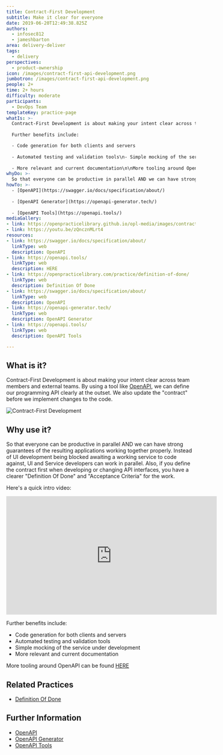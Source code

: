 ```yaml
---
title: Contract-First Development
subtitle: Make it clear for everyone
date: 2019-06-20T12:49:38.825Z
authors:
  - infosec812
  - jameshbarton
area: delivery-deliver
tags:
  - delivery
perspectives:
  - product-ownership
icon: /images/contract-first-api-development.png
jumbotron: /images/contract-first-api-development.png
people: 2+
time: 2+ hours
difficulty: moderate
participants:
  - DevOps Team
templateKey: practice-page
whatIs: >-
  Contract-First Development is about making your intent clear across team members and external teams. By using a tool like [OpenAPI](https://swagger.io/docs/specification/about/), we can define our programming API clearly at the outset. We also update the "contract" before we implement changes to the code.
  
  Further benefits include:

  - Code generation for both clients and servers
  
  - Automated testing and validation tools\n- Simple mocking of the service under development
  
  - More relevant and current documentation\n\nMore tooling around OpenAPI can be found [HERE](https://openapi.tools/)
whyDo: >-
  So that everyone can be productive in parallel AND we can have strong guarantees of the resulting applications working together properly. Instead of UI development being blocked awaiting a working service to code against, UI and Service developers can work in parallel. Also, if you define the contract first when developing or changing API interfaces, you have a clearer "Definition Of Done" and "Acceptance Criteria" for the work.
howTo: >-
  - [OpenAPI](https://swagger.io/docs/specification/about/)
  
  - [OpenAPI Generator](https://openapi-generator.tech/)
  
  - [OpenAPI Tools](https://openapi.tools/)
mediaGallery:
- link: https://openpracticelibrary.github.io/opl-media/images/contract-first-api-development.png
- link: https://youtu.be/zQncznMLrt4
resources:
- link: https://swagger.io/docs/specification/about/
  linkType: web
  description: OpenAPI
- link: https://openapi.tools/
  linkType: web
  description: HERE
- link: https://openpracticelibrary.com/practice/definition-of-done/
  linkType: web
  description: Definition Of Done
- link: https://swagger.io/docs/specification/about/
  linkType: web
  description: OpenAPI
- link: https://openapi-generator.tech/
  linkType: web
  description: OpenAPI Generator
- link: https://openapi.tools/
  linkType: web
  description: OpenAPI Tools

---
```

## What is it?

Contract-First Development is about making your intent clear across team members and external teams. By using a tool like [OpenAPI](https://swagger.io/docs/specification/about/), we can define our programming API clearly at the outset. We also update the "contract" before we implement changes to the code.

![Contract-First Development](/images/contract-first-api-development.png "Contract-First Development")

## Why use it?

So that everyone can be productive in parallel AND we can have strong guarantees of the resulting applications working together properly. Instead of UI development being blocked awaiting a working service to code against, UI and Service developers can work in parallel. Also, if you define the contract first when developing or changing API interfaces, you have a clearer "Definition Of Done" and "Acceptance Criteria" for the work.

Here's a quick intro video:

<iframe width="560" height="315" src="https://www.youtube.com/embed/zQncznMLrt4" frameborder="0" allow="accelerometer; autoplay; encrypted-media; gyroscope; picture-in-picture" allowfullscreen></iframe>

Further benefits include:

- Code generation for both clients and servers
- Automated testing and validation tools
- Simple mocking of the service under development
- More relevant and current documentation

More tooling around OpenAPI can be found [HERE](https://openapi.tools/)


## Related Practices

- [Definition Of Done](https://openpracticelibrary.com/practice/definition-of-done/)

## Further Information

- [OpenAPI](https://swagger.io/docs/specification/about/)
- [OpenAPI Generator](https://openapi-generator.tech/)
- [OpenAPI Tools](https://openapi.tools/)
